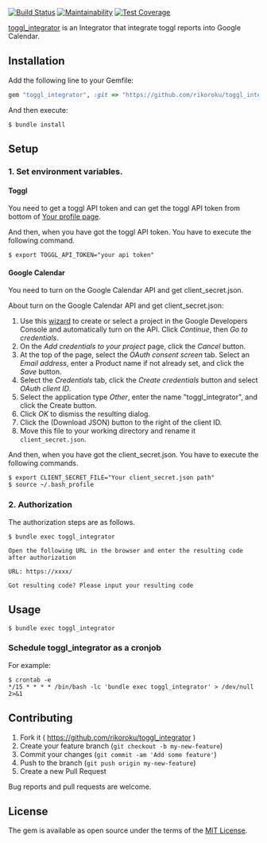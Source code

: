 [![Build Status](https://travis-ci.org/rikoroku/toggl_integrator.svg?branch=master)](https://travis-ci.org/rikoroku/toggl_integrator)
[![Maintainability](https://api.codeclimate.com/v1/badges/5debd001c75ec6ad575a/maintainability)](https://codeclimate.com/github/rikoroku/toggl_integrator/maintainability)
[![Test Coverage](https://api.codeclimate.com/v1/badges/5debd001c75ec6ad575a/test_coverage)](https://codeclimate.com/github/rikoroku/toggl_integrator/test_coverage)

[toggl_integrator](https://github.com/rikoroku/toggl_integrator) is an Integrator that integrate toggl reports into Google Calendar.

## Installation

Add the following line to your Gemfile:

```ruby
gem "toggl_integrator", :git => "https://github.com/rikoroku/toggl_integrator", :branch => "master"
```

And then execute:

    $ bundle install

## Setup

### 1. Set environment variables.

#### Toggl

You need to get a toggl API token and can get the toggl API token from bottom of [Your profile page](https://www.toggl.com/app/profile).

And then, when you have got the toggl API token. You have to execute the following command.

```
$ export TOGGL_API_TOKEN="your api token"
```

#### Google Calendar

You need to turn on the Google Calendar API and get client_secret.json.

About turn on the Google Calendar API and get client_secret.json:

1. Use this [wizard](https://console.developers.google.com/start/api?id=calendar) to create or select a project in the Google Developers Console and automatically turn on the API. Click _Continue_, then _Go to credentials_.
2. On the _Add credentials to your project_ page, click the _Cancel_ button.
3. At the top of the page, select the _OAuth consent screen_ tab. Select an _Email address_, enter a Product name if not already set, and click the _Save_ button.
4. Select the _Credentials_ tab, click the _Create credentials_ button and select _OAuth client ID_.
5. Select the application type _Other_, enter the name "toggl_integrator", and click the Create button.
6. Click _OK_ to dismiss the resulting dialog.
7. Click the (Download JSON) button to the right of the client ID.
8. Move this file to your working directory and rename it `client_secret.json`.

And then, when you have got the client_secret.json. You have to execute the following commands.

```
$ export CLIENT_SECRET_FILE="Your client_secret.json path"
$ source ~/.bash_profile
```

### 2. Authorization

The authorization steps are as follows.

```
$ bundle exec toggl_integrator

Open the following URL in the browser and enter the resulting code after authorization

URL: https://xxxx/

Got resulting code? Please input your resulting code
```

## Usage

```
$ bundle exec toggl_integrator
```

### Schedule toggl_integrator as a cronjob

For example:

```
$ crontab -e
*/15 * * * * /bin/bash -lc 'bundle exec toggl_integrator' > /dev/null 2>&1
```

## Contributing

1. Fork it ( https://github.com/rikoroku/toggl_integrator )
2. Create your feature branch (`git checkout -b my-new-feature`)
3. Commit your changes (`git commit -am 'Add some feature'`)
4. Push to the branch (`git push origin my-new-feature`)
5. Create a new Pull Request

Bug reports and pull requests are welcome.

## License

The gem is available as open source under the terms of the [MIT License](https://opensource.org/licenses/MIT).
